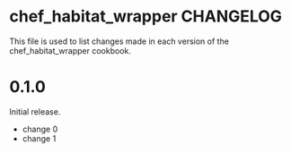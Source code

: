 # chef_habitat_wrapper CHANGELOG

This file is used to list changes made in each version of the chef_habitat_wrapper cookbook.

# 0.1.0

Initial release.

- change 0
- change 1


